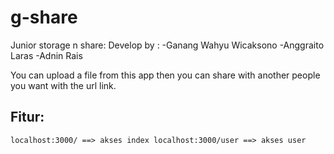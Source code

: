 # g-share
Junior storage n share:
Develop by :
-Ganang Wahyu Wicaksono
-Anggraito Laras
-Adnin Rais

You can upload a file from this app then you can share with another people you want with the url link.

## Fitur:
``
 localhost:3000/ ==> akses index
 localhost:3000/user ==> akses user
``
